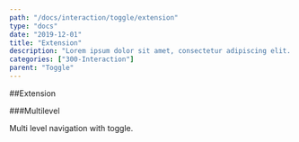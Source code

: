 ```yaml
---
path: "/docs/interaction/toggle/extension"
type: "docs"
date: "2019-12-01"
title: "Extension"
description: "Lorem ipsum dolor sit amet, consectetur adipiscing elit. Nunc tempus laoreet leo sit amet iaculis."
categories: ["300-Interaction"]
parent: "Toggle"
---
```


##Extension

###Multilevel

Multi level navigation with toggle.

<demo>
  <div class="demo_item" data-iframe="demos/docs/interaction/toggle/multilevel" data-name="multilevel">
  </div>
</demo>
